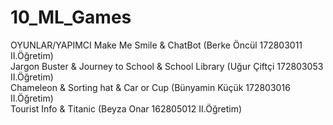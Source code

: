 # 10_ML_Games

OYUNLAR/YAPIMCI
Make Me Smile & ChatBot (Berke Öncül 172803011 II.Öğretim)  
Jargon Buster & Journey to School & School Library (Uğur Çiftçi 172803053 II.Öğretim)  
Chameleon & Sorting hat & Car or Cup (Bünyamin Küçük 172803016 II.Öğretim)  
Tourist Info & Titanic (Beyza Onar 162805012 II.Öğretim)  
